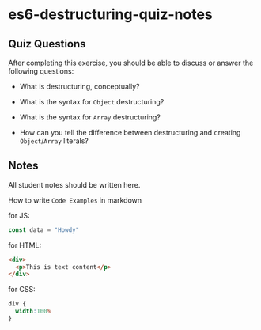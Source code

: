 # es6-destructuring-quiz-notes

## Quiz Questions

After completing this exercise, you should be able to discuss or answer the following questions:

- What is destructuring, conceptually?

- What is the syntax for `Object` destructuring?

- What is the syntax for `Array` destructuring?

- How can you tell the difference between destructuring and creating `Object`/`Array` literals?


## Notes

All student notes should be written here.


How to write `Code Examples` in markdown

for JS:
```javascript
const data = "Howdy"
```

for HTML:
```html
<div>
  <p>This is text content</p>
</div>
```

for CSS:
```css
div {
  width:100%
}
```
